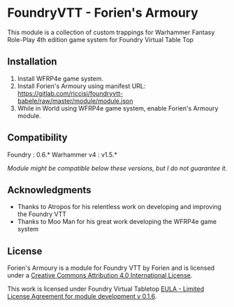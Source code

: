 # FoundryVTT - Forien's Armoury

This module is a collection of custom trappings for Warhammer Fantasy Role-Play 4th edition game system for Foundry Virtual Table Top



## Installation

1. Install WFRP4e game system.
2. Install Forien's Armoury using manifest URL: https://gitlab.com/riccisi/foundryvtt-babele/raw/master/module/module.json
3. While in World using WFRP4e game system, enable Forien's Armoury module.


## Compatibility

Foundry : 0.6.*
Warhammer v4 : v1.5.*

*Module might be compatible below these versions, but I do not guarantee it.*

## Acknowledgments

* Thanks to Atropos for his relentless work on developing and improving the Foundry VTT
* Thanks to Moo Man for his great work developing the WFRP4e game system


## License

Forien's Armoury is a module for Foundry VTT by Forien and is licensed under a [Creative Commons Attribution 4.0 International License](http://creativecommons.org/licenses/by/4.0/).

This work is licensed under Foundry Virtual Tabletop [EULA - Limited License Agreement for module development v 0.1.6](https://foundryvtt.com/article/license/).
